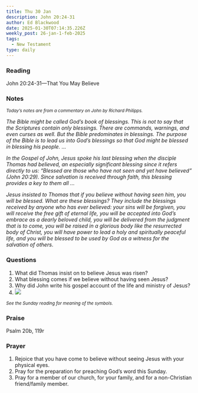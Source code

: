 ```yaml
---
title: Thu 30 Jan
description: John 20:24-31
author: Ed Blackwood
date: 2025-01-30T07:14:35.226Z
weekly_post: 26-jan-1-feb-2025
tags:
  - New Testament
type: daily
---
```

### Reading

John 20:24-31—That You May Believe

### Notes

<div><small><i>Today’s notes are from a commentary on John by Richard Philipps.</i></small></div>

*The Bible might be called God’s book of blessings. This is not to say that the Scriptures contain only blessings. There are commands, warnings, and even curses as well. But the Bible predominates in blessings. The purpose of the Bible is to lead us into God’s blessings so that God might be blessed in blessing his people. …*

*In the Gospel of John, Jesus spoke his last blessing when the disciple Thomas had believed, an especially significant blessing since it refers directly to us: “Blessed are those who have not seen and yet have believed” (John 20:29). Since salvation is received through faith, this blessing provides a key to them all …*

*Jesus insisted to Thomas that if you believe without having seen him, you will be blessed. What are these blessings? They include the blessings received by anyone who has ever believed: your sins will be forgiven, you will receive the free gift of eternal life, you will be accepted into God’s embrace as a dearly beloved child, you will be delivered from the judgment that is to come, you will be raised in a glorious body like the resurrected body of Christ, you will have power to lead a holy and spiritually peaceful life, and you will be blessed to be used by God as a witness for the salvation of others*.

### Questions

1. What did Thomas insist on to believe Jesus was risen?
2. What blessing comes if we believe without having seen Jesus?
3. Why did John write his gospel account of the life and ministry of Jesus?
4. ![](/static/img/family_worship_study_ed-swedish_questions.png)

<div><small><i>See the Sunday reading for meaning of the symbols.</i></small></div>

### Praise

P﻿salm 20b, 119r

### Prayer

1. Rejoice that you have come to believe without seeing Jesus with your physical eyes.
2. Pray for the preparation for preaching God’s word this Sunday.
3. Pray for a member of our church, for your family, and for a non-Christian friend/family member.
